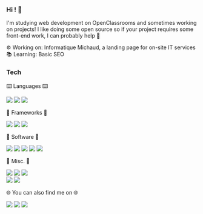 ### Hi ! 👋

<!--
**Tudwall/Tudwall** is a ✨ _special_ ✨ repository because its `README.md` (this file) appears on your GitHub profile.

Here are some ideas to get you started:

- 🔭 I’m currently working on ...
- 🌱 I’m currently learning ...
- 👯 I’m looking to collaborate on ...
- 🤔 I’m looking for help with ...
- 💬 Ask me about ...
- 📫 How to reach me: ...
- 😄 Pronouns: ...
- ⚡ Fun fact: ...
-->

I'm studying web development on OpenClassrooms and sometimes working on projects!
I like doing some open source so if your project requires some front-end work, I can probably help 🙂

⚙️ Working on: Informatique Michaud, a landing page for on-site IT services<br>
📚 Learning: Basic SEO

<h3>Tech</h3>

⌨️ Languages ⌨️

<img src="https://img.shields.io/badge/html5%20-%23E34F26.svg?&style=for-the-badge&logo=html5&logoColor=white"/> <img src="https://img.shields.io/badge/css3%20-%231572B6.svg?&style=for-the-badge&logo=css3&logoColor=white"/> <img src="https://img.shields.io/badge/javascript%20-%23323330.svg?&style=for-the-badge&logo=javascript&logoColor=%23F7DF1E"/>

🔨 Frameworks 🔨

<img src="https://img.shields.io/badge/bootstrap%20-%23563D7C.svg?&style=for-the-badge&logo=bootstrap&logoColor=white"/> <img src="https://img.shields.io/badge/SASS%20-hotpink.svg?&style=for-the-badge&logo=SASS&logoColor=white"/> <img src="https://img.shields.io/badge/jquery%20-%230769AD.svg?&style=for-the-badge&logo=jquery&logoColor=white"/> 

💾 Software 💾

<img src="https://img.shields.io/badge/figma%20-%23F24E1E.svg?&style=for-the-badge&logo=figma&logoColor=white"/> <img src="https://img.shields.io/badge/git%20-%23F05033.svg?&style=for-the-badge&logo=git&logoColor=white"/> <img src="https://img.shields.io/badge/vscode-%23007ACC.svg?&style=for-the-badge&logo=visual-studio-code&logoColor=white" /> <img src="https://img.shields.io/badge/github%20-%23121011.svg?&style=for-the-badge&logo=github&logoColor=white"/> <img src="https://img.shields.io/badge/Microsoft%20Word-2B579A?logo=microsoft-word&logoColor=white&style=for-the-badge" />


🧰 Misc. 🧰

<img src="https://img.shields.io/badge/windows-0078D6?logo=windows&logoColor=white&style=for-the-badge" /> <img src="https://img.shields.io/badge/-Raspberry%20Pi-C51A4A?style=for-the-badge&logo=Raspberry-Pi"/> <img src="https://img.shields.io/badge/ubuntu-E95420?logo=ubuntu&logoColor=white&style=for-the-badge" />
<br><img src="https://img.shields.io/badge/Language-French-brightgreen" /> <img src="https://img.shields.io/badge/Language-English-brightgreen" />


🌐 You can also find me on 🌐

<a href="https://www.twitter.com/tudwall"><img src="https://img.shields.io/badge/tudwall%20-%231DA1F2.svg?&style=for-the-badge&logo=Twitter&logoColor=white"/></a> <a href="https://www.linkedin.com/in/pierre-laffaille-162071130/"><img src="https://img.shields.io/badge/linkedin%20-%230077B5.svg?&style=for-the-badge&logo=linkedin&logoColor=white"/></a> <a href="https://dev.to/tudwall"><img src="https://img.shields.io/badge/DEV.TO-%230A0A0A.svg?&style=for-the-badge&logo=dev.to&logoColor=white" /></a>
